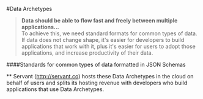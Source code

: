 #Data Archetypes
  
>**Data should be able to flow fast and freely between multiple applications...**  
>To achieve this, we need standard formats for common types of data.  If data does not change shape, it's easier for developers to build applications that work with it, plus it's easier for users to adopt those applications, and increase productivity of their data.


####Standards for common types of data formatted in JSON Schemas

** Servant (http://servant.co) hosts these Data Archetypes in the cloud on behalf of users and splits its hosting revenue with developers who build applications that use Data Archetypes.